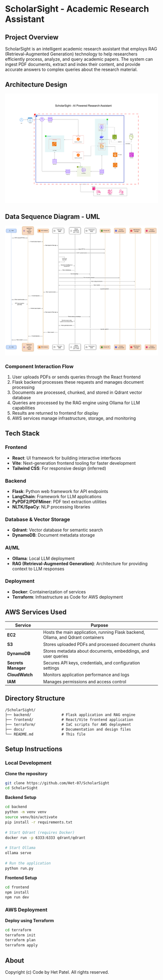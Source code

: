 # ScholarSight - Academic Research Assistant

## Project Overview

ScholarSight is an intelligent academic research assistant that employs RAG (Retrieval-Augmented Generation) technology to help researchers efficiently process, analyze, and query academic papers. The system can ingest PDF documents, extract and index their content, and provide accurate answers to complex queries about the research material.

## Architecture Design

![Architecture Design](./documentation/Final%20Architecture.png)

## Data Sequence Diagram - UML

![Data Sequence Diagram](./documentation/UML%20DIAGRAM.png)

### Component Interaction Flow

1. User uploads PDFs or sends queries through the React frontend
2. Flask backend processes these requests and manages document processing
3. Documents are processed, chunked, and stored in Qdrant vector database
4. Queries are processed by the RAG engine using Ollama for LLM capabilities
5. Results are returned to frontend for display
6. AWS services manage infrastructure, storage, and monitoring

## Tech Stack

### Frontend

- **React**: UI framework for building interactive interfaces
- **Vite**: Next-generation frontend tooling for faster development
- **Tailwind CSS**: For responsive design (inferred)

### Backend

- **Flask**: Python web framework for API endpoints
- **LangChain**: Framework for LLM applications
- **PyPDF2/PDFMiner**: PDF text extraction utilities
- **NLTK/SpaCy**: NLP processing libraries

### Database & Vector Storage

- **Qdrant**: Vector database for semantic search
- **DynamoDB**: Document metadata storage

### AI/ML

- **Ollama**: Local LLM deployment
- **RAG (Retrieval-Augmented Generation)**: Architecture for providing context to LLM responses

### Deployment

- **Docker**: Containerization of services
- **Terraform**: Infrastructure as Code for AWS deployment

## AWS Services Used

| Service             | Purpose                                                                          |
| ------------------- | -------------------------------------------------------------------------------- |
| **EC2**             | Hosts the main application, running Flask backend, Ollama, and Qdrant containers |
| **S3**              | Stores uploaded PDFs and processed document chunks                               |
| **DynamoDB**        | Stores metadata about documents, embeddings, and user queries                    |
| **Secrets Manager** | Secures API keys, credentials, and configuration settings                        |
| **CloudWatch**      | Monitors application performance and logs                                        |
| **IAM**             | Manages permissions and access control                                           |

## Directory Structure

```
/ScholarSight/
├── backend/              # Flask application and RAG engine
├── frontend/             # React/Vite frontend application
├── terraform/            # IaC scripts for AWS deployment
├── docs/                 # Documentation and design files
└── README.md             # This file
```

## Setup Instructions

### Local Development

**Clone the repository**

```bash
git clone https://github.com/Het-07/ScholarSight
cd ScholarSight
```

**Backend Setup**

```bash
cd backend
python -m venv venv
source venv/bin/activate
pip install -r requirements.txt

# Start Qdrant (requires Docker)
docker run -p 6333:6333 qdrant/qdrant

# Start Ollama
ollama serve

# Run the application
python run.py
```

**Frontend Setup**

```bash
cd frontend
npm install
npm run dev
```

### AWS Deployment

**Deploy using Terraform**

```bash
cd terraform
terraform init
terraform plan
terraform apply
```

## About

Copyright (c) Code by Het Patel. All rights reserved.
